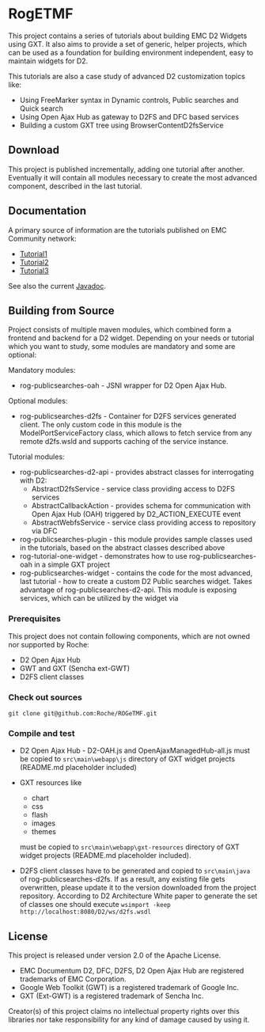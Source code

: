 # RogETMF
This project contains a series of tutorials about building EMC D2 Widgets using GXT.
It also aims to provide a set of generic, helper projects, which can be used as a foundation for building environment independent, easy to maintain widgets for D2.

This tutorials are also a case study of advanced D2 customization topics like:
* Using FreeMarker syntax in Dynamic controls, Public searches and Quick search
* Using Open Ajax Hub as gateway to D2FS and DFC based services
* Building a custom GXT tree using BrowserContentD2fsService

## Download
This project is published incrementally, adding one tutorial after another. Eventually it will contain all modules necessary to create the most advanced component, described in the last tutorial. 

## Documentation
A primary source of information are the tutorials published on EMC Community network:
* [Tutorial1][]
* [Tutorial2][]
* [Tutorial3][]

See also the current [Javadoc][].

## Building from Source
Project consists of multiple maven modules, which combined form a frontend and backend for a D2 widget.
Depending on your needs or tutorial which you want to study, some modules are mandatory and some are optional:

Mandatory modules:
* rog-publicsearches-oah - JSNI wrapper for D2 Open Ajax Hub.

Optional modules:
* rog-publicsearches-d2fs - Container for D2FS services generated client. The only custom code in this module is the ModelPortServiceFactory class, which allows to fetch service from any remote d2fs.wsld and supports caching of the service instance.

Tutorial modules:
* rog-publicsearches-d2-api - provides abstract classes for interrogating with D2:
  * AbstractD2fsService - service class providing access to D2FS services
  * AbstractCallbackAction - provides schema for communication with Open Ajax Hub (OAH) triggered by D2_ACTION_EXECUTE event
  * AbstractWebfsService - service class providing access to repository via DFC
* rog-publicsearches-plugin - this module provides sample classes used in the tutorials, based on the abstract classes described above
* rog-tutorial-one-widget - demonstrates how to use rog-publicsearches-oah in a simple GXT project
* rog-publicsearches-widget - contains the code for the most advanced, last tutorial - how to create a custom D2 Public searches widget. Takes advantage of rog-publicsearches-d2-api. This module is exposing services, which can be utilized by the widget via 

### Prerequisites
This project does not contain following components, which are not owned nor supported by Roche:
* D2 Open Ajax Hub
* GWT and GXT (Sencha ext-GWT)
* D2FS client classes

### Check out sources
`git clone git@github.com:Roche/ROGeTMF.git`

### Compile and test
* D2 Open Ajax Hub - D2-OAH.js and OpenAjaxManagedHub-all.js must be copied to `src\main\webapp\js` directory of GXT widget projects (README.md placeholder included)
* GXT resources like
  * chart
  * css
  * flash
  * images
  * themes
  
  must be copied to `src\main\webapp\gxt-resources` directory of GXT widget projects (README.md placeholder included).
* D2FS client classes have to be generated and copied to `src\main\java` of rog-publicsearches-d2fs. If as a result, any existing file gets overwritten, please update it to the version downloaded from the project repository. According to D2 Architecture White paper to generate the set of classes one should execute `wsimport -keep http://localhost:8080/D2/ws/d2fs.wsdl`

## License
This project is released under version 2.0 of the Apache License.

* EMC Documentum D2, DFC, D2FS, D2 Open Ajax Hub are registered trademarks of EMC Corporation.
* Google Web Toolkit (GWT) is a registered trademark of Google Inc.
* GXT (Ext-GWT) is a registered trademark of Sencha Inc.

Creator(s) of this project claims no intellectual property rights over this libraries nor take responsibility for any kind of damage caused by using it.

[Tutorial1]:http://community.emc.com/people/KJurkowski/blog/2015/03/17/gxt-d2-widgets--part-1
[Tutorial2]:http://community.emc.com/people/KJurkowski/blog/2015/06/19/dynamic-controls--gxt-d2-widgets--part-2
[Tutorial3]:https://community.emc.com/people/KJurkowski/blog/2015/10/19/public-searches--gxt-d2-widgets--part-3
[Javadoc]:http://roche.github.io/ROGeTMF/javadoc/
